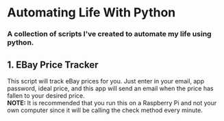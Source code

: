 # Automating Life With Python
### A collection of scripts I've created to automate my life using python.

## 1. EBay Price Tracker
This script will track eBay prices for you. Just enter in your email, app password, ideal price, and this app will send an email when 
the price has fallen to your desired price.</br>
<b>NOTE: </b> It is recommended that you run this on a Raspberry Pi and not your own computer since it will be calling the check method
every minute. 
